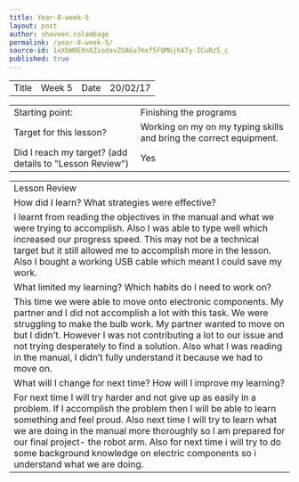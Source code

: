 ```yaml
---
title: Year-8-week-5
layout: post
author: shaveen.colambage
permalink: /year-8-week-5/
source-id: 1xXbW0EXnXZiodavZUAGu7mxf5FQMGjhATy-ICuRz5_c
published: true
---
```

<table>
  <tr>
    <td>Title</td>
    <td>Week 5</td>
    <td>Date</td>
    <td>20/02/17</td>
  </tr>
</table>


<table>
  <tr>
    <td>Starting point:</td>
    <td>Finishing the programs</td>
  </tr>
  <tr>
    <td>Target for this lesson?</td>
    <td>Working on my on my typing skills and bring the correct equipment.</td>
  </tr>
  <tr>
    <td>Did I reach my target? 
(add details to "Lesson Review")</td>
    <td> Yes</td>
  </tr>
</table>


<table>
  <tr>
    <td>Lesson Review</td>
  </tr>
  <tr>
    <td>How did I learn? What strategies were effective? </td>
  </tr>
  <tr>
    <td>I learnt from reading the objectives in the manual and what we were trying to accomplish. Also I was able to type well which increased our progress speed. This may not be a technical target but it still allowed me to accomplish more in the lesson. Also I bought a working USB cable which meant I could save my work.</td>
  </tr>
  <tr>
    <td>What limited my learning? Which habits do I need to work on? </td>
  </tr>
  <tr>
    <td>This time we were able to move onto electronic components. My partner and I did not accomplish a lot with this task. We were struggling to make the bulb work. My partner wanted to move on but I didn't. However I was not contributing a lot to our issue and not trying desperately to find a solution. Also what I was reading in the manual, I didn’t fully understand it because we had to move on.</td>
  </tr>
  <tr>
    <td>What will I change for next time? How will I improve my learning?</td>
  </tr>
  <tr>
    <td>For next time I will try harder and not give up as easily in a problem. If I accomplish the problem then I will be able to learn something and feel proud. Also next time I will try to learn what we are doing in the manual more thoroughly so I am prepared for our final project- the robot arm. Also for next time i will try to do some background knowledge on electric components so i understand what we are doing.</td>
  </tr>
</table>


